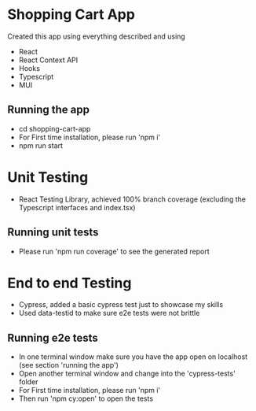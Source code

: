 # Shopping Cart App

Created this app using everything described and using
- React
- React Context API
- Hooks
- Typescript
- MUI

## Running the app
- cd shopping-cart-app
- For First time installation, please run 'npm i'
- npm run start

# Unit Testing
- React Testing Library, achieved 100% branch coverage (excluding the Typescript interfaces and index.tsx)

## Running unit tests
- Please run 'npm run coverage' to see the generated report


# End to end Testing 
- Cypress, added a basic cypress test just to showcase my skills
- Used data-testid to make sure e2e tests were not brittle

## Running e2e tests
- In one terminal window make sure you have the app open on localhost (see section 'running the app')
- Open another terminal window and change into the 'cypress-tests' folder
- For First time installation, please run 'npm i'
- Then run 'npm cy:open' to open the tests
